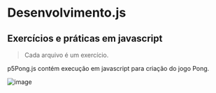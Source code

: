 # Desenvolvimento.js

<h2>Exercícios e práticas em javascript</h2>

>Cada arquivo é um exercício. 

p5Pong.js contém execução em javascript para criação do jogo Pong. 

![image](https://user-images.githubusercontent.com/30131172/203208948-92b61abc-c1db-4e9a-929d-8e93b28856a9.png)




